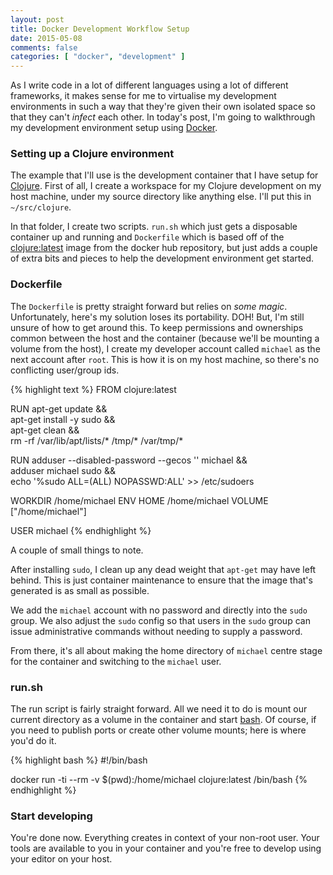```yaml
---
layout: post
title: Docker Development Workflow Setup
date: 2015-05-08
comments: false
categories: [ "docker", "development" ]
---
```


As I write code in a lot of different languages using a lot of different frameworks, it makes sense for me to virtualise my development environments in such a way that they're given their own isolated space so that they can't <em>infect</em> each other. In today's post, I'm going to walkthrough my development environment setup using [Docker](https://www.docker.com/).

### Setting up a Clojure environment

The example that I'll use is the development container that I have setup for [Clojure](http://clojure.org/). First of all, I create a workspace for my Clojure development on my host machine, under my source directory like anything else. I'll put this in `~/src/clojure`.

In that folder, I create two scripts. `run.sh` which just gets a disposable container up and running and `Dockerfile` which is based off of the [clojure:latest](https://registry.hub.docker.com/_/clojure/) image from the docker hub repository, but just adds a couple of extra bits and pieces to help the development environment get started.

### Dockerfile

The `Dockerfile` is pretty straight forward but relies on <em>some magic</em>. Unfortunately, here's my solution loses its portability. DOH! But, I'm still unsure of how to get around this. To keep permissions and ownerships common between the host and the container (because we'll be mounting a volume from the host), I create my developer account called `michael` as the next account after `root`. This is how it is on my host machine, so there's no conflicting user/group ids.

{% highlight text %}
FROM clojure:latest

RUN apt-get update && \
    apt-get install -y sudo && \
    apt-get clean && \
    rm -rf /var/lib/apt/lists/* /tmp/* /var/tmp/*

RUN adduser --disabled-password --gecos '' michael && \
    adduser michael sudo && \
    echo '%sudo ALL=(ALL) NOPASSWD:ALL' >> /etc/sudoers

WORKDIR /home/michael
ENV HOME /home/michael
VOLUME ["/home/michael"]

USER michael
{% endhighlight %}

A couple of small things to note.

After installing `sudo`, I clean up any dead weight that `apt-get` may have left behind. This is just container maintenance to ensure that the image that's generated is as small as possible.

We add the `michael` account with no password and directly into the `sudo` group. We also adjust the `sudo` config so that users in the `sudo` group can issue administrative commands without needing to supply a password.

From there, it's all about making the home directory of `michael` centre stage for the container and switching to the `michael` user.

### run.sh

The run script is fairly straight forward. All we need it to do is mount our current directory as a volume in the container and start [bash](https://www.gnu.org/software/bash/bash.html). Of course, if you need to publish ports or create other volume mounts; here is where you'd do it.

{% highlight bash %}
#!/bin/bash

docker run -ti --rm -v $(pwd):/home/michael clojure:latest /bin/bash
{% endhighlight %}

### Start developing

You're done now. Everything creates in context of your non-root user. Your tools are available to you in your container and you're free to develop using your editor on your host.

